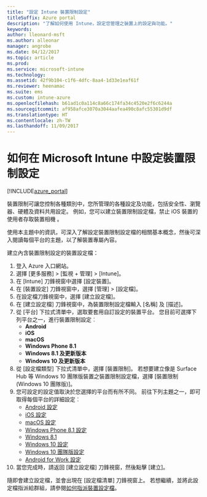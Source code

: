 ```yaml
---
title: "設定 Intune 裝置限制設定"
titleSuffix: Azure portal
description: "了解如何使用 Intune，設定您管理之裝置上的設定與功能。"
keywords: 
author: lleonard-msft
ms.author: alleonar
manager: angrobe
ms.date: 04/12/2017
ms.topic: article
ms.prod: 
ms.service: microsoft-intune
ms.technology: 
ms.assetid: 42f9b104-c1f6-4dfc-8aa4-1d33e1eaf61f
ms.reviewer: heenamac
ms.suite: ems
ms.custom: intune-azure
ms.openlocfilehash: b61ad1c0a114c8a66c174fa34c4520e2f6c6244a
ms.sourcegitcommit: af958afce3070a3044aafea490c8afc55301d9df
ms.translationtype: HT
ms.contentlocale: zh-TW
ms.lasthandoff: 11/09/2017
---
```

# <a name="how-to-configure-device-restriction-settings-in-microsoft-intune"></a>如何在 Microsoft Intune 中設定裝置限制設定

[!INCLUDE[azure_portal](./includes/azure_portal.md)]

裝置限制可讓您控制各種類別中，您所管理的各種設定及功能，包括安全性、瀏覽器、硬體及資料共用設定。 例如，您可以建立裝置限制設定檔，禁止 iOS 裝置的使用者存取裝置相機 。

使用本主題中的資訊，可深入了解設定裝置限制設定檔的相關基本概念，然後可深入閱讀每個平台的主題，以了解裝置專屬內容。

建立內含裝置限制設定的裝置設定檔：

1. 登入 Azure 入口網站。
2. 選擇 [更多服務]  >  [監視 + 管理]  >  [Intune]。
3. 在 [Intune] 刀鋒視窗中選擇 [設定裝置]。
2. 在 [裝置設定] 刀鋒視窗中，選擇 [管理]  >  [設定檔]。
3. 在設定檔刀鋒視窗中，選擇 [建立設定檔]。
4. 在 [建立設定檔] 刀鋒視窗中，為裝置限制設定檔輸入 [名稱] 及 [描述]。
5. 從 [平台] 下拉式清單中，選取要套用自訂設定的裝置平台。 您目前可選擇下列平台之一，進行裝置限制設定︰
    - **Android**
    - **iOS**
    - **macOS**
    - **Windows Phone 8.1**
    - **Windows 8.1 及更新版本**
    - **Windows 10 及更新版本**
6. 從 [設定檔類型] 下拉式清單中，選擇 [裝置限制]。 若想要建立像是 Surface Hub 等 Windows 10 團隊版裝置之裝置限制設定檔，選擇 [裝置限制 (Windows 10 團隊版)]。
7. 您可設定的設定值取決於您選擇的平台而有所不同。 前往下列主題之一，即可取得每個平台的詳細設定︰
    - [Android 設定](device-restrictions-android.md)
    - [iOS 設定](device-restrictions-ios.md)
    - [macOS 設定](device-restrictions-macos.md)
    - [Windows Phone 8.1 設定](device-restrictions-windows-phone-8-1.md)
    - [Windows 8.1](device-restrictions-windows-8-1.md)
    - [Windows 10 設定](device-restrictions-windows-10.md)
    - [Windows 10 團隊版設定](device-restrictions-windows-10-teams.md)
    - [Android for Work 設定](device-restrictions-android-for-work.md)
8. 當您完成時，請返回 [建立設定檔] 刀鋒視窗，然後點擊 [建立]。

隨即會建立設定檔，並會出現在 [設定檔清單] 刀鋒視窗上。
若想繼續，並將此設定檔指派給群組，請參閱[如何指派裝置設定檔](device-profile-assign.md)。

<!--  Removing image as part of design review; retaining source until we known the disposition.

## Example of device restriction settings

In this high-level example, you'll create a device restriction policy that blocks the use of the built-in camera app on Android devices.

![How to disable the camera on Android devices](./media/disable-android-camera.png)

-->